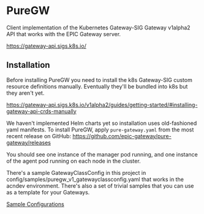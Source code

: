PureGW
======

Client implementation of the Kubernetes Gateway-SIG Gateway v1alpha2
API that works with the EPIC Gateway server.

https://gateway-api.sigs.k8s.io/

Installation
------------

Before installing PureGW you need to install the k8s Gateway-SIG
custom resource definitions manually. Eventually they'll be bundled
into k8s but they aren't yet.

https://gateway-api.sigs.k8s.io/v1alpha2/guides/getting-started/#installing-gateway-api-crds-manually

We haven't implemented Helm charts yet so installation uses
old-fashioned yaml manifests. To install PureGW, apply
`pure-gateway.yaml` from the most recent release on GitHub:
https://github.com/epic-gateway/pure-gateway/releases

You should see one instance of the manager pod running, and one
instance of the agent pod running on each node in the cluster.

There's a sample GatewayClassConfig in this project in
config/samples/puregw_v1_gatewayclassconfig.yaml that works in the
acndev environment. There's also a set of trivial samples that you can
use as a template for your Gateways.

[Sample Configurations](config/samples)
